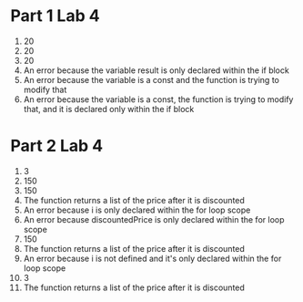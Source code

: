 # Part 1 Lab 4
1. 20
2. 20
3. 20
4. An error because the variable result is only declared within the if block
5. An error because the variable is a const and the function is trying to modify that
6. An error because the variable is a const, the function is trying to modify that, and it is declared only within the if block

# Part 2 Lab 4
1. 3
2. 150
3. 150
4. The function returns a list of the price after it is discounted
5. An error because i is only declared within the for loop scope
6. An error because discountedPrice is only declared within the for loop scope
7. 150
8. The function returns a list of the price after it is discounted
9. An error because i is not defined and it's only declared within the for loop scope
10. 3
11. The function returns a list of the price after it is discounted